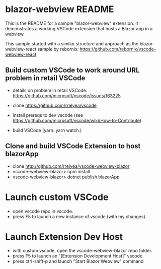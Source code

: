 # blazor-webview README

This is the README for a sample "blazor-webview" extension. It demonstrates a working VSCode
extension that hosts a Blazor app in a webview.

This sample started with a similar structure and approach as the blazor-webview-react sample by rebornix: https://github.com/rebornix/vscode-webview-react

## Build custom VSCode to work around URL problem in retail VSCode

- details on problem in retail VSCode: https://github.com/microsoft/vscode/issues/163225

- clone https://github.com/rrelyea/vscode
- install prereqs to dev vscode (see https://github.com/microsoft/vscode/wiki/How-to-Contribute)
- build VSCode (yarn. yarn watch.)

## Clone and build VSCode Extension to host blazorApp
- clone http://github.com/rrelyea/vscode-webview-blazor
- vscode-webview-blazor> npm install
- vscode-webview-blazor> dotnet publish blazorApp

# Launch custom VSCode
- open vscode repo in vscode.
- press F5 to launch a new instance of vscode (with my changes).

# Launch Extension Dev Host
- with custom vscode, open the vscode-webview-blazor repo folder.
- press F5 to launch an "[Extension Development Host]" vscode.
- press ctrl-shift-p and launch "Start Blazor Webview" command
